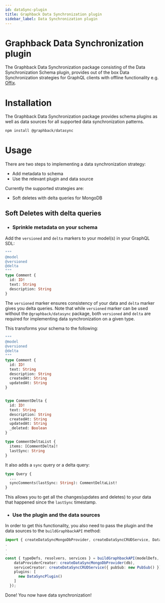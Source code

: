 ```yaml
---
id: dataSync-plugin
title: Graphback Data Synchronization plugin
sidebar_label: Data Synchronization plugin
---
```


# Graphback Data Synchronization plugin

The Graphback Data Synchronization package consisting of the Data Synchronization Schema plugin, provides out of the box Data Synchronization strategies for GraphQL clients with offline functionality e.g. [Offix](https://offix.dev).

# Installation

The Graphback Data Synchronization package provides schema plugins as well as data sources for all supported data synchronization patterns.

```bash
npm install @graphback/datasync
```

# Usage

There are two steps to implementing a data synchronization strategy:

- Add metadata to schema
- Use the relevant plugin and data source

Currently the supported strategies are:

- Soft deletes with delta queries for MongoDB

## Soft Deletes with delta queries

- ### Sprinkle metadata on your schema

Add the `versioned` and `delta` markers to your model(s) in your GraphQL SDL:

```graphql
""" 
@model
@versioned
@delta 
"""
type Comment {
  id: ID!
  text: String
  description: String
}
```

The `versioned` marker ensures consistency of your data and `delta` marker gives you delta queries. Note that while `versioned` marker can be used without the `@graphback/datasync` package, both `versioned` and `delta` are required for implementing data synchronization on a given type.

This transforms your schema to the following:

```graphql
""" 
@model
@versioned
@delta 
"""
type Comment {
  id: ID!
  text: String
  description: String
  createdAt: String
  updatedAt: String
}


type CommentDelta {
  id: ID!
  text: String
  description: String
  createdAt: String
  updatedAt: String
  _deleted: Boolean
}

type CommentDeltaList {
  items: [CommentDelta]!
  lastSync: String
}
```

It also adds a `sync` query or a delta query:

```graphql
type Query {
  ...
  syncComments(lastSync: String): CommentDeltaList!
}
```

This allows you to get all the changes(updates and deletes) to your data that happened since the `lastSync` timestamp.

- ### Use the plugin and the data sources

In order to get this functionality, you also need to pass the plugin and the data sources to the `buildGraphbackAPI` method:

```typescript
import { createDataSyncMongoDbProvider, createDataSyncCRUDService, DataSyncPlugin } from '@graphback/datasync'
.
.
.
const { typeDefs, resolvers, services } = buildGraphbackAPI(modelDefs, {
    dataProviderCreator: createDataSyncMongoDbProvider(db),
    serviceCreator: createDataSyncCRUDService({ pubSub: new PubSub() }),
    plugins: [
      new DataSyncPlugin()
    ]
  });
```

Done! You now have data synchronization!
